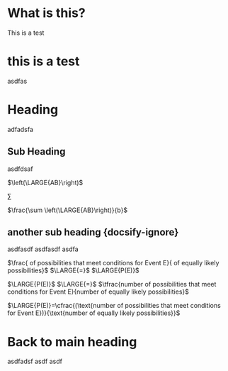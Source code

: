 # What is this?

This is a test

# this is a test

asdfas

# Heading

adfadsfa

## Sub Heading

asdfdsaf

$\left(\LARGE{AB}\right)$

$\sum$

$\frac{\sum \left(\LARGE{AB}\right)}{b}$

## another sub heading {docsify-ignore}

asdfasdf asdfasdf asdfa

$\frac{ of possibilities that meet conditions for Event E}{ of equally likely possibilities}$
$\LARGE{=}$
$\LARGE{P(E)}$

$\LARGE{P(E)}$ $\LARGE{=}$ $\tfrac{number of possibilities that meet conditions for Event E}{number of equally likely possibilities}$


$\LARGE{P(E)}=\cfrac{(\text{number of possibilities that meet conditions for Event E})}{\text{number of equally likely possibilities}}$

# Back to main heading

asdfadsf
asdf
asdf
